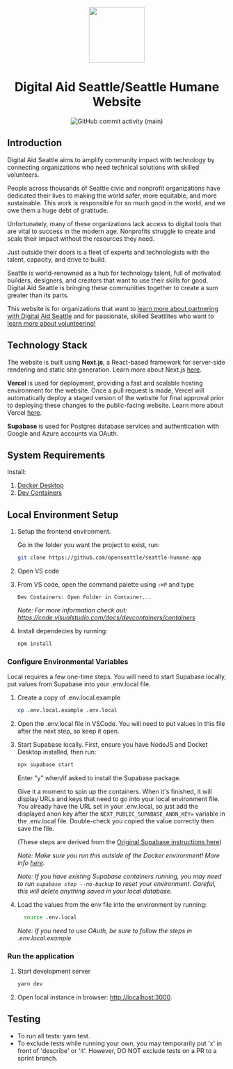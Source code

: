 <p align='center'>
    <a href='https://www.digitalaidseattle.org'>
        <img src='https://avatars.githubusercontent.com/u/3466034?s=200&v=4' height='128'>
    </a>
    <h1 align='center'>Digital Aid Seattle/Seattle Humane Website</h1>
</p>
<p align='center'>
    <img alt="GitHub commit activity (main)" src="https://img.shields.io/github/commit-activity/m/openseattle/open-seattle-website/main">
</p>

## Introduction

Digital Aid Seattle aims to amplify community impact with technology by connecting organizations who need technical solutions with skilled volunteers.

People across thousands of Seattle civic and nonprofit organizations have dedicated their lives to making the world safer, more equitable, and more sustainable. This work is responsible for so much good in the world, and we owe them a huge debt of gratitude.

Unfortunately, many of these organizations lack access to digital tools that are vital to success in the modern age. Nonprofits struggle to create and scale their impact without the resources they need.

Just outside their doors is a fleet of experts and technologists with the talent, capacity, and drive to build.

Seattle is world-renowned as a hub for technology talent, full of motivated builders, designers, and creators that want to use their skills for good. Digital Aid Seattle is bringing these communities together to create a sum greater than its parts.

This website is for organizations that want to [learn more about partnering with Digital Aid Seattle](https://www.digitalaidseattle.org/partner) and for passionate, skilled Seattlites who want to [learn more about volunteering!](https://www.digitalaidseattle.org/volunteer)

## Technology Stack

The website is built using **Next.js**, a React-based framework for server-side rendering and static site generation. Learn more about Next.js [here](https://nextjs.org/docs/getting-started).

**Vercel** is used for deployment, providing a fast and scalable hosting environment for the website. Once a pull request is made, Vercel will automatically deploy a staged version of the website for final approval prior to deploying these changes to the public-facing website. Learn more about Vercel [here](https://vercel.com/docs).

**Supabase** is used for Postgres database services and authentication with Google and Azure accounts via OAuth. 


## System Requirements

Install:
1. [Docker Desktop](https://www.docker.com/products/docker-desktop/)
1. [Dev Containers](https://marketplace.visualstudio.com/items?itemName=ms-vscode-remote.remote-containers)

## Local Environment Setup

1. Setup the frontend environment.
    
    Go in the folder you want the project to exist, run:

   ```bash
   git clone https://github.com/openseattle/seattle-humane-app
   ```

1. Open VS code

1. From VS code, open the command palette using `⇧⌘P` and type
    ```
    Dev Containers: Open Folder in Container...
    ```

    _Note: For more information check out: https://code.visualstudio.com/docs/devcontainers/containers_

1. Install dependecies by running:
    ```bash
    npm install
    ```


### Configure Environmental Variables
Local requires a few one-time steps. You will need to start Supabase locally, put values from Supabase into your .env.local file.

1. Create a copy of .env.local.example

   ```bash
   cp .env.local.example .env.local
   ```

1. Open the .env.local file in VSCode. You will need to put values in this file after the next step, so keep it open.

1. Start Supabase locally. First, ensure you have NodeJS and Docket Desktop installed, then run: 
   ```bash 
   npx supabase start
   ```

    Enter "y" when/if asked to install the Supabase package.

    Give it a moment to spin up the containers. When it's finished, it will display URLs and keys that need to go into your local environment file. You already have the URL set in your .env.local, so just add the displayed anon key after the `NEXT_PUBLIC_SUPABASE_ANON_KEY=` variable in the .env.local file. Double-check you copied the value correctly then save the file.

    (These steps are derived from the [Original Supabase instructions here](https://supabase.com/docs/guides/cli/local-development#start-supabase-services))

    _Note: Make sure you run this outside of the Docker environment! More info [here](https://stackoverflow.com/questions/59815283/open-local-terminal-in-vscode-when-running-in-ssh-mode?rq=1)._

    _Note: If you have existing Supabase containers running, you may need to run `supabase stop --no-backup` to reset your environment. Careful, this will delete anything saved in your local database._

1. Load the values from the env file into the environment by running:
    ```bash
      source .env.local
    ```
    _Note: If you need to use OAuth, be sure to follow the steps in .env.local.example_

### Run the application

1. Start development server
   ```bash
   yarn dev
   ```

1. Open local instance in browser: <http://localhost:3000>.

## Testing

- To run all tests: yarn test.
- To exclude tests while running your own, you may temporarily put 'x' in front of 'describe' or 'it'. However, DO NOT exclude tests on a PR to a sprint branch.

